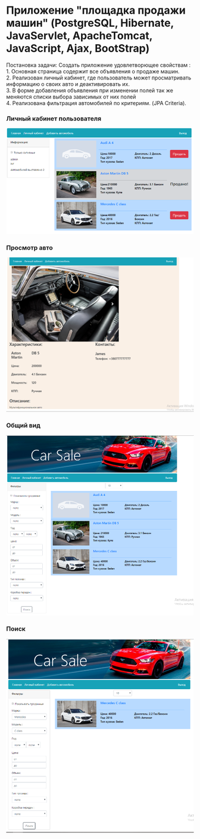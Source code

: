 # Приложение "площадка продажи машин" (PostgreSQL, Hibernate, JavaServlet, ApacheTomcat, JavaScript, Ajax, BootStrap)
Постановка задачи:
Cоздать приложение удовлетворющее свойствам :
<br>1. Основная страница содержит все объявления о продаже машин. 
<br>2. Реализован личный кабинет, где пользователь может просматривать информацию о своих авто
и деактивировать их.
<br>3. В форме добавления объявления при изменении полей так же меняются списки выбора зависимых от них полей
<br>4. Реализована фильтрация автомобилей по критериям. (JPA Criteria).
<h3>Личный кабинет пользователя</h3>
<img src="screenshot1.png">
<h3>Просмотр авто</h3>
<img src="screenshot2.png">
<h3>Общий вид</h3>
<img src="screenshot3.png">
<h3>Поиск</h3>
<img src="screenshot4.png">
